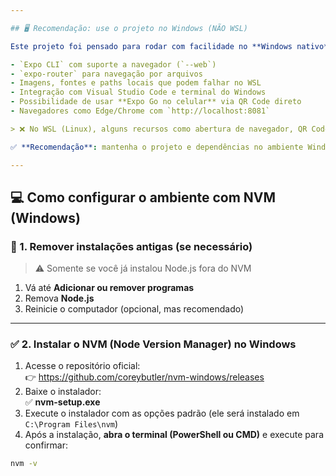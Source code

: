 ```yaml
---

## 🖥️ Recomendação: use o projeto no Windows (NÃO WSL)

Este projeto foi pensado para rodar com facilidade no **Windows nativo**, especialmente por usar:

- `Expo CLI` com suporte a navegador (`--web`)
- `expo-router` para navegação por arquivos
- Imagens, fontes e paths locais que podem falhar no WSL
- Integração com Visual Studio Code e terminal do Windows
- Possibilidade de usar **Expo Go no celular** via QR Code direto
- Navegadores como Edge/Chrome com `http://localhost:8081`

> ❌ No WSL (Linux), alguns recursos como abertura de navegador, QR Code e até assets locais podem falhar ou exigir configurações extras (bridge de rede, liberação de portas, redirecionamento de display).

✅ **Recomendação**: mantenha o projeto e dependências no ambiente Windows puro para evitar esses problemas e garantir compatibilidade com todos os alunos e desenvolvedores.

---
```


## 💻 Como configurar o ambiente com NVM (Windows)

### 🔧 1. Remover instalações antigas (se necessário)

> ⚠️ Somente se você já instalou Node.js fora do NVM

1. Vá até **Adicionar ou remover programas**
2. Remova **Node.js**
3. Reinicie o computador (opcional, mas recomendado)

---

### ✅ 2. Instalar o NVM (Node Version Manager) no Windows

1. Acesse o repositório oficial:  
   👉 https://github.com/coreybutler/nvm-windows/releases  
2. Baixe o instalador:  
   ✅ **nvm-setup.exe**
3. Execute o instalador com as opções padrão (ele será instalado em `C:\Program Files\nvm`)
4. Após a instalação, **abra o terminal (PowerShell ou CMD)** e execute para confirmar:

```bash
nvm -v
